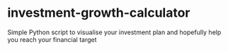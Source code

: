 # investment-growth-calculator
Simple Python script to visualise your investment plan and hopefully help you reach your financial target
